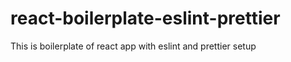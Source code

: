 # react-boilerplate-eslint-prettier
This is boilerplate of react app with eslint and prettier setup
